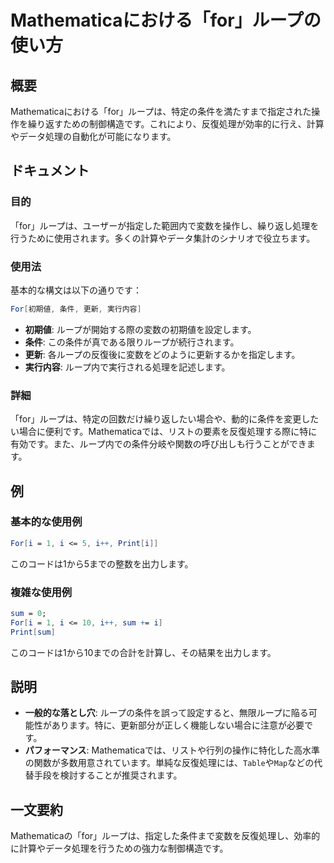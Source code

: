 <!--
Meta Description: # Mathematicaにおける「for」ループの使い方 ## 概要 Mathematicaにおける「for」ループは、特定の条件を満たすまで指定された操作を繰り返すための制御構造です。これにより、反復処理が効率的に行え、計算やデータ処理の自動化が可能になります。 ## ドキュメント ### 目的...
Meta Keywords: ループは, mathematica, sum, mathematicaにおける, 初期値
-->

# Mathematicaにおける「for」ループの使い方

## 概要
Mathematicaにおける「for」ループは、特定の条件を満たすまで指定された操作を繰り返すための制御構造です。これにより、反復処理が効率的に行え、計算やデータ処理の自動化が可能になります。

## ドキュメント
### 目的
「for」ループは、ユーザーが指定した範囲内で変数を操作し、繰り返し処理を行うために使用されます。多くの計算やデータ集計のシナリオで役立ちます。

### 使用法
基本的な構文は以下の通りです：

```mathematica
For[初期値, 条件, 更新, 実行内容]
```

- **初期値**: ループが開始する際の変数の初期値を設定します。
- **条件**: この条件が真である限りループが続行されます。
- **更新**: 各ループの反復後に変数をどのように更新するかを指定します。
- **実行内容**: ループ内で実行される処理を記述します。

### 詳細
「for」ループは、特定の回数だけ繰り返したい場合や、動的に条件を変更したい場合に便利です。Mathematicaでは、リストの要素を反復処理する際に特に有効です。また、ループ内での条件分岐や関数の呼び出しも行うことができます。

## 例
### 基本的な使用例
```mathematica
For[i = 1, i <= 5, i++, Print[i]]
```
このコードは1から5までの整数を出力します。

### 複雑な使用例
```mathematica
sum = 0;
For[i = 1, i <= 10, i++, sum += i]
Print[sum]
```
このコードは1から10までの合計を計算し、その結果を出力します。

## 説明
- **一般的な落とし穴**: ループの条件を誤って設定すると、無限ループに陥る可能性があります。特に、更新部分が正しく機能しない場合に注意が必要です。
- **パフォーマンス**: Mathematicaでは、リストや行列の操作に特化した高水準の関数が多数用意されています。単純な反復処理には、`Table`や`Map`などの代替手段を検討することが推奨されます。

## 一文要約
Mathematicaの「for」ループは、指定した条件まで変数を反復処理し、効率的に計算やデータ処理を行うための強力な制御構造です。